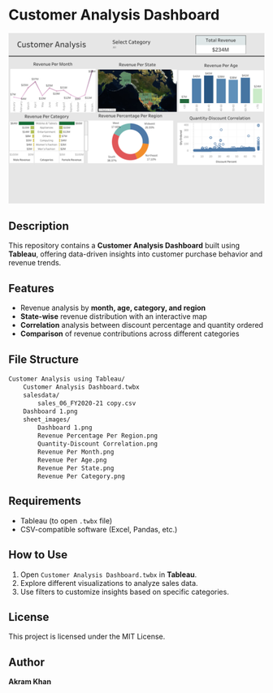 # Customer Analysis Dashboard
![dashboard](https://github.com/coder-akram-khan/Tableau-Customer-Analysis-Dashboard/blob/main/Dashboard%201.png?raw=true)

## Description
This repository contains a **Customer Analysis Dashboard** built using **Tableau**, offering data-driven insights into customer purchase behavior and revenue trends.

## Features
- Revenue analysis by **month, age, category, and region**
- **State-wise** revenue distribution with an interactive map
- **Correlation** analysis between discount percentage and quantity ordered
- **Comparison** of revenue contributions across different categories

## File Structure
```
Customer Analysis using Tableau/
    Customer Analysis Dashboard.twbx
    salesdata/
        sales_06_FY2020-21 copy.csv
    Dashboard 1.png                    
    sheet_images/
        Dashboard 1.png
        Revenue Percentage Per Region.png
        Quantity-Discount Correlation.png
        Revenue Per Month.png
        Revenue Per Age.png
        Revenue Per State.png
        Revenue Per Category.png
```

## Requirements
- Tableau (to open `.twbx` file)
- CSV-compatible software (Excel, Pandas, etc.)

## How to Use
1. Open `Customer Analysis Dashboard.twbx` in **Tableau**.
2. Explore different visualizations to analyze sales data.
3. Use filters to customize insights based on specific categories.

## License
This project is licensed under the MIT License.

## Author
**Akram Khan**

